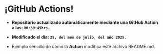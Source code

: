 # ¡GitHub Actions!
* **Repositorio actualizado automáticamente mediante una GitHub Action a las: `00:39:49hrs.`**
* **Modificado el día: `29, del mes de julio, del año 2025.`**

* Ejemplo sencillo de cómo la **Action** modifica este archivo README.md.
